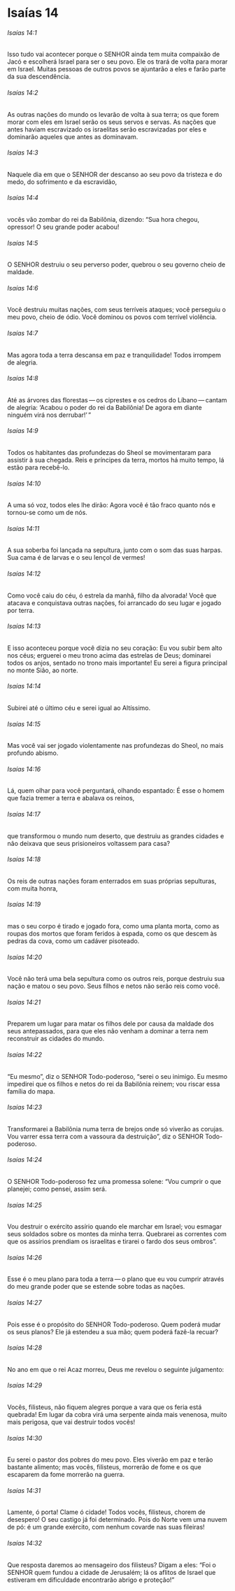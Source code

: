 # Isaías 14

###### Isaías 14:1

Isso tudo vai acontecer porque o SENHOR ainda tem muita compaixão de Jacó e escolherá Israel para ser o seu povo. Ele os trará de volta para morar em Israel. Muitas pessoas de outros povos se ajuntarão a eles e farão parte da sua descendência.

###### Isaías 14:2

As outras nações do mundo os levarão de volta à sua terra; os que forem morar com eles em Israel serão os seus servos e servas. As nações que antes haviam escravizado os israelitas serão escravizadas por eles e dominarão aqueles que antes as dominavam.

###### Isaías 14:3

Naquele dia em que o SENHOR der descanso ao seu povo da tristeza e do medo, do sofrimento e da escravidão,

###### Isaías 14:4

vocês vão zombar do rei da Babilônia, dizendo: “Sua hora chegou, opressor! O seu grande poder acabou!

###### Isaías 14:5

O SENHOR destruiu o seu perverso poder, quebrou o seu governo cheio de maldade.

###### Isaías 14:6

Você destruiu muitas nações, com seus terríveis ataques; você perseguiu o meu povo, cheio de ódio. Você dominou os povos com terrível violência.

###### Isaías 14:7

Mas agora toda a terra descansa em paz e tranquilidade! Todos irrompem de alegria.

###### Isaías 14:8

Até as árvores das florestas — os ciprestes e os cedros do Líbano — cantam de alegria: ‘Acabou o poder do rei da Babilônia! De agora em diante ninguém virá nos derrubar!’ ”

###### Isaías 14:9

Todos os habitantes das profundezas do Sheol se movimentaram para assistir à sua chegada. Reis e príncipes da terra, mortos há muito tempo, lá estão para recebê-lo.

###### Isaías 14:10

A uma só voz, todos eles lhe dirão: Agora você é tão fraco quanto nós e tornou-se como um de nós.

###### Isaías 14:11

A sua soberba foi lançada na sepultura, junto com o som das suas harpas. Sua cama é de larvas e o seu lençol de vermes!

###### Isaías 14:12

Como você caiu do céu, ó estrela da manhã, filho da alvorada! Você que atacava e conquistava outras nações, foi arrancado do seu lugar e jogado por terra.

###### Isaías 14:13

E isso aconteceu porque você dizia no seu coração: Eu vou subir bem alto nos céus; erguerei o meu trono acima das estrelas de Deus; dominarei todos os anjos, sentado no trono mais importante! Eu serei a figura principal no monte Sião, ao norte.

###### Isaías 14:14

Subirei até o último céu e serei igual ao Altíssimo.

###### Isaías 14:15

Mas você vai ser jogado violentamente nas profundezas do Sheol, no mais profundo abismo.

###### Isaías 14:16

Lá, quem olhar para você perguntará, olhando espantado: É esse o homem que fazia tremer a terra e abalava os reinos,

###### Isaías 14:17

que transformou o mundo num deserto, que destruiu as grandes cidades e não deixava que seus prisioneiros voltassem para casa?

###### Isaías 14:18

Os reis de outras nações foram enterrados em suas próprias sepulturas, com muita honra,

###### Isaías 14:19

mas o seu corpo é tirado e jogado fora, como uma planta morta, como as roupas dos mortos que foram feridos à espada, como os que descem às pedras da cova, como um cadáver pisoteado.

###### Isaías 14:20

Você não terá uma bela sepultura como os outros reis, porque destruiu sua nação e matou o seu povo. Seus filhos e netos não serão reis como você.

###### Isaías 14:21

Preparem um lugar para matar os filhos dele por causa da maldade dos seus antepassados, para que eles não venham a dominar a terra nem reconstruir as cidades do mundo.

###### Isaías 14:22

“Eu mesmo”, diz o SENHOR Todo-poderoso, “serei o seu inimigo. Eu mesmo impedirei que os filhos e netos do rei da Babilônia reinem; vou riscar essa família do mapa.

###### Isaías 14:23

Transformarei a Babilônia numa terra de brejos onde só viverão as corujas. Vou varrer essa terra com a vassoura da destruição”, diz o SENHOR Todo-poderoso.

###### Isaías 14:24

O SENHOR Todo-poderoso fez uma promessa solene: “Vou cumprir o que planejei; como pensei, assim será.

###### Isaías 14:25

Vou destruir o exército assírio quando ele marchar em Israel; vou esmagar seus soldados sobre os montes da minha terra. Quebrarei as correntes com que os assírios prendiam os israelitas e tirarei o fardo dos seus ombros”.

###### Isaías 14:26

Esse é o meu plano para toda a terra — o plano que eu vou cumprir através do meu grande poder que se estende sobre todas as nações.

###### Isaías 14:27

Pois esse é o propósito do SENHOR Todo-poderoso. Quem poderá mudar os seus planos? Ele já estendeu a sua mão; quem poderá fazê-la recuar?

###### Isaías 14:28

No ano em que o rei Acaz morreu, Deus me revelou o seguinte julgamento:

###### Isaías 14:29

Vocês, filisteus, não fiquem alegres porque a vara que os feria está quebrada! Em lugar da cobra virá uma serpente ainda mais venenosa, muito mais perigosa, que vai destruir todos vocês!

###### Isaías 14:30

Eu serei o pastor dos pobres do meu povo. Eles viverão em paz e terão bastante alimento; mas vocês, filisteus, morrerão de fome e os que escaparem da fome morrerão na guerra.

###### Isaías 14:31

Lamente, ó porta! Clame ó cidade! Todos vocês, filisteus, chorem de desespero! O seu castigo já foi determinado. Pois do Norte vem uma nuvem de pó: é um grande exército, com nenhum covarde nas suas fileiras!

###### Isaías 14:32

Que resposta daremos ao mensageiro dos filisteus? Digam a eles: “Foi o SENHOR quem fundou a cidade de Jerusalém; lá os aflitos de Israel que estiveram em dificuldade encontrarão abrigo e proteção!”


